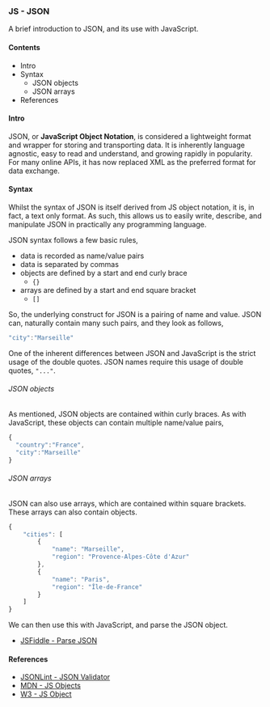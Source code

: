 ### JS - JSON

A brief introduction to JSON, and its use with JavaScript.

#### Contents
  * Intro
  * Syntax
    * JSON objects
    * JSON arrays
  * References

#### Intro
JSON, or **JavaScript Object Notation**, is considered a lightweight format and wrapper for storing and transporting data. It is inherently language agnostic, easy to read and understand, and growing rapidly in popularity. For many online APIs, it has now replaced XML as the preferred format for data exchange.

#### Syntax
Whilst the syntax of JSON is itself derived from JS object notation, it is, in fact, a text only format. As such, this allows us to easily write, describe, and manipulate JSON in practically any programming language.

JSON syntax follows a few basic rules,

  * data is recorded as name/value pairs
  * data is separated by commas
  * objects are defined by a start and end curly brace
    * `{}`
  * arrays are defined by a start and end square bracket
    * `[]`

So, the underlying construct for JSON is a pairing of name and value. JSON can, naturally contain many such pairs, and they look as follows,

```javascript
"city":"Marseille"
```

One of the inherent differences between JSON and JavaScript is the strict usage of the double quotes. JSON names require this usage of double quotes, `"..."`.

###### JSON objects
As mentioned, JSON objects are contained within curly braces. As with JavaScript, these objects can contain multiple name/value pairs,

```javascript
{
  "country":"France",
  "city":"Marseille"
}
```

###### JSON arrays
JSON can also use arrays, which are contained within square brackets. These arrays can also contain objects.

```javascript
{
    "cities": [
        {
            "name": "Marseille",
            "region": "Provence-Alpes-Côte d'Azur"
        },
        {
            "name": "Paris",
            "region": "Île-de-France"
        }
    ]
}
```

We can then use this with JavaScript, and parse the JSON object.

  * [JSFiddle - Parse JSON](http://jsfiddle.net/ancientlives/us91yfc4/)

#### References
* [JSONLint - JSON Validator](http://jsonlint.com/)
* [MDN - JS Objects](https://developer.mozilla.org/en-US/docs/Web/JavaScript/Guide/Working_with_Objects)
* [W3 - JS Object](http://www.w3schools.com/js/js_objects.asp)
